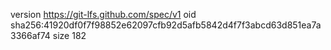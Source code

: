 version https://git-lfs.github.com/spec/v1
oid sha256:41920df0f7f98852e62097cfb92d5afb5842d4f7f3abcd63d851ea7a3366af74
size 182
